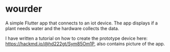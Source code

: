 # wourder

A simple Flutter app that connects to an iot device. The app displays if a plant needs water and the hardware collects the data.

I have written a tutorial on how to create the prototype device here: https://hackmd.io/@hd222gt/Sym85Om1P, also contains picture of the app. 
